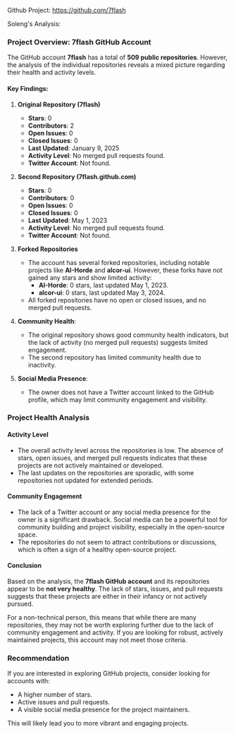 Github Project: https://github.com/7flash

Soleng's Analysis:

### Project Overview: 7flash GitHub Account

The GitHub account **7flash** has a total of **509 public repositories**. However, the analysis of the individual repositories reveals a mixed picture regarding their health and activity levels.

#### Key Findings:

1. **Original Repository (7flash)**
   - **Stars**: 0
   - **Contributors**: 2
   - **Open Issues**: 0
   - **Closed Issues**: 0
   - **Last Updated**: January 9, 2025
   - **Activity Level**: No merged pull requests found.
   - **Twitter Account**: Not found.

2. **Second Repository (7flash.github.com)**
   - **Stars**: 0
   - **Contributors**: 0
   - **Open Issues**: 0
   - **Closed Issues**: 0
   - **Last Updated**: May 1, 2023
   - **Activity Level**: No merged pull requests found.
   - **Twitter Account**: Not found.

3. **Forked Repositories**
   - The account has several forked repositories, including notable projects like **AI-Horde** and **alcor-ui**. However, these forks have not gained any stars and show limited activity:
     - **AI-Horde**: 0 stars, last updated May 1, 2023.
     - **alcor-ui**: 0 stars, last updated May 3, 2024.
   - All forked repositories have no open or closed issues, and no merged pull requests.

4. **Community Health**: 
   - The original repository shows good community health indicators, but the lack of activity (no merged pull requests) suggests limited engagement.
   - The second repository has limited community health due to inactivity.

5. **Social Media Presence**: 
   - The owner does not have a Twitter account linked to the GitHub profile, which may limit community engagement and visibility.

### Project Health Analysis

#### Activity Level
- The overall activity level across the repositories is low. The absence of stars, open issues, and merged pull requests indicates that these projects are not actively maintained or developed.
- The last updates on the repositories are sporadic, with some repositories not updated for extended periods.

#### Community Engagement
- The lack of a Twitter account or any social media presence for the owner is a significant drawback. Social media can be a powerful tool for community building and project visibility, especially in the open-source space.
- The repositories do not seem to attract contributions or discussions, which is often a sign of a healthy open-source project.

#### Conclusion
Based on the analysis, the **7flash GitHub account** and its repositories appear to be **not very healthy**. The lack of stars, issues, and pull requests suggests that these projects are either in their infancy or not actively pursued. 

For a non-technical person, this means that while there are many repositories, they may not be worth exploring further due to the lack of community engagement and activity. If you are looking for robust, actively maintained projects, this account may not meet those criteria. 

### Recommendation
If you are interested in exploring GitHub projects, consider looking for accounts with:
- A higher number of stars.
- Active issues and pull requests.
- A visible social media presence for the project maintainers. 

This will likely lead you to more vibrant and engaging projects.